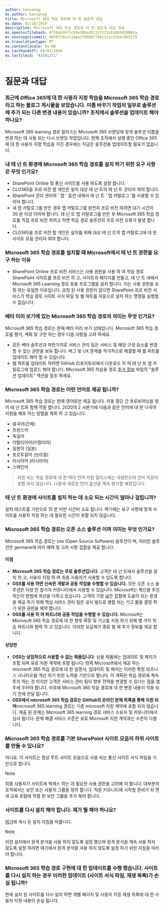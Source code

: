 ```yaml
---
author: karuanag
ms.author: karuanag
title: Microsoft 365 학습 경로에 대 한 질문과 대답
ms.date: 02/10/2019
description: Microsoft 365 학습 경로에 대 한 질문과 대답 정보
ms.openlocfilehash: 6720ab5671cb5e306a30211f272c610b502608ca
ms.sourcegitcommit: 00307c0c2c2aea1f8896778411c2c23aac9b517d
ms.translationtype: MT
ms.contentlocale: ko-KR
ms.lasthandoff: 04/03/2020
ms.locfileid: "43141371"
---
```

# <a name="frequently-asked-questions"></a>질문과 대답

### <a name="i-recently-saw-a-blog-post-that-custom-learning-for-office-365-is-being-renamed-to-microsoft-365-learning-pathways-are-there-other-changes-being-added-to-the-solution-as-part-of-the-renaming-effort-should-i-update-the-solution-in-my-organization"></a>최근에 Office 365에 대 한 사용자 지정 학습을 Microsoft 365 학습 경로 라고 하는 블로그 게시물을 보았습니다. 이름 바꾸기 작업의 일부로 솔루션에 추가 되는 다른 변경 내용이 있습니까? 조직에서 솔루션을 업데이트 해야 하나요?

Microsoft 365 learning 경로 릴리스는 Microsoft 365 브랜딩에 맞게 솔루션 이름을 변경 하는 데 사용 되는 다시 브랜딩 작업입니다. 현재 조직에서 실행 중인 Office 365에 대 한 사용자 지정 학습을 가진 경우에는 지금은 솔루션을 업데이트할 필요가 없습니다.  

### <a name="what-are-the-requirements-for-installing-microsoft-365-learning-pathways-into-my-tenant-environment"></a>내 테 넌 트 환경에 Microsoft 365 학습 경로를 설치 하기 위한 요구 사항은 무엇 인가요?

- SharePoint Online 및 통신 사이트를 사용 하도록 설정 합니다.
- CLO365을 프로 비전 할 개인은 설치 대상 테 넌 트의 테 넌 트 관리자 여야 합니다.
- SharePoint 관리 센터의 ' 앱 ' 옵션 내에서 테 넌 트 ' 앱 카탈로그 '를 사용할 수 있어야 합니다.
- 새 앱 카탈로그를 만든 경우 앱 카탈로그를 완전히 프로 비전 하려면 대기 시간이 30 분 이상 이어야 합니다. 테 넌 트 앱 카탈로그를 만든 후 Microsoft 365 학습 경로를 직접 프로 비전 하려고 하면 학습 경로 솔루션의 프로 비전 오류가 발생 합니다. 
- CLO365을 프로 비전 할 개인은 설치를 위해 대상 테 넌 트의 앱 카탈로그에 대 한 사이트 모음 관리자 여야 합니다.

### <a name="why-is-microsoft-asking-for-tenant-permissions-when-installing-microsoft-365-learning-pathways"></a>Microsoft 365 학습 경로를 설치할 때 Microsoft에서 테 넌 트 권한을 요구 하는 이유 

- SharePoint Online 프로 비전 서비스는 사용 권한을 사용 하 여 학습 경로 SharePoint 사이트를 프로 비전 하 고, 사이트의 페이지를 만들고, 테 넌 트 내에서 Microsoft 365 Learning 경로 응용 프로그램을 설치 합니다. 이는 사용 권한을 요청 하는 유일한 이유입니다. 요청 된 사용 권한이 없으면 SharePoint 프로 비전 서비스가 학습 경로 사이트 서식 파일 및 웹 파트를 자동으로 설치 하는 명령을 실행할 수 없습니다. 

### <a name="what-are-the-implications-of-microsoft-365-learning-pathways-being-in-a-beta-preview"></a>베타 미리 보기에 있는 Microsoft 365 학습 경로의 의미는 무엇 인가요? 

Microsoft 365 학습 경로는 현재 베타 미리 보기 상태입니다. Microsoft 365 학습 경로를 평가, 계획 및 구현 하는 경우 다음 사항을 고려 하세요.

- 모든 베타 솔루션과 마찬가지로 서비스 관리 팀은 서비스 및 해당 구성 요소를 변경할 수 있는 권한을 보유 합니다. 버그 및 UX 문제를 적극적으로 해결할 때 웹 파트를 업데이트 해야 할 수 있습니다.
- 웹 파트를 업데이트 하려면 GitHub 리포지토리에서 다운로드 하 여 테 넌 트 앱 카탈로그에 업로드 해야 합니다. Microsoft 365 학습용 경로 [추가 정보](https://github.com/pnp/custom-learning-office-365/blob/master/README.md) 파일의 "솔루션 업데이트" 섹션을 참조 하세요. 

### <a name="what-languages-is-microsoft-365-learning-pathways-available-in"></a>Microsoft 365 학습 경로는 어떤 언어로 제공 됩니까?

Microsoft 365 학습 경로는 현재 영어로만 제공 됩니다. 자동 종단 간 프로비저닝을 영어 테 넌 트와 함께 작동 합니다. 2020의 2 사분기에 다음과 같은 언어에 대 한 다국어 지원을 배포 하는 방법을 계획 하 고 있습니다. 

- 중국어(간체) 
- 프랑스어  
- 독일어 
- 이탈리아어(이탈리아) 
- 일본어 (일본)  
- 포르투갈어 (브라질) 
- 러시아어 (러시아어)  
- 스페인어 

> 지원 되는 학습 경로에 대 한 여러 언어 지원 릴리스에는 네덜란드어 언어 지원이 포함 되지 않습니다. 나중에 새로운 언어 옵션을 계속 평가할 예정입니다.

### <a name="how-long-will-it-take-to-install-the-site-in-our-tenant-environment"></a>테 넌 트 환경에 사이트를 설치 하는 데 소요 되는 시간이 얼마나 걸립니까?

설치 테스트를 기반으로 15 분 미만 시간이 소요 됩니다. 여기에는 요구 사항에 맞게 사이트를 사용자 지정 하는 데 필요한 시간이 포함 되지 않습니다.

### <a name="is-microsoft-365-learning-pathways-an-open-source-solution-and-what-are-the-implications"></a>Microsoft 365 학습 경로는 오픈 소스 솔루션 이며 의미는 무엇 인가요?

Microsoft 365 학습 경로는 oss (Open Source Software) 솔루션이 며, 이러한 솔루션은 germane에 따라 혜택 및 고려 사항 집합을 제공 합니다.

#### <a name="benefits"></a>이점 
- **Microsoft 365 학습 경로는 무료 솔루션입니다.** 고객은 테 넌 트에서 솔루션을 설치 하 고, 사용자 지정 하 여 최종 사용자가 사용할 수 있도록 합니다.
- **OSS를 사용 하면 신속한 개발과 공동 작업을 수행할 수 있습니다.**  모든 오픈 소스 솔루션은 다양 한 참가자 커뮤니티에서 사용할 수 있습니다.  Microsoft는 혁신을 추진 하는이 방법에 최선을 다하고 있습니다.  고객의 가장 넓은 집합에 도움이 되는 환경을 제공 하기 위해 핵심 서비스 관리 팀은 공식 빌드로 병합 되는 기고 물을 결정 하기 위한 권한을 예약 합니다.  
- **OSS를 사용 하 여 파트너와 공동 작업을 수행할 수 있습니다.** Microsoft는 Microsoft 365 학습 경로에 대 한 향후 확장 및 기고를 지원 하기 위해 몇 가지 학습 파트너와 협력 하 고 있습니다. 이러한 요금제가 종료 될 때 추가 정보를 제공 합니다. 
    
#### <a name="implications"></a>상당한
- **OSS는 상업적으로 사용할 수 없는 제품입니다.** 상용 제품에는 업데이트 및 패치가 포함 되며 유료 지원 계약에 포함 됩니다. 현재 Microsoft에서 제공 하는 microsoft 365 학습 경로에 대 한 설명서, 업데이트 및 패치는 이러한 특정 비즈니스 시나리오를 개선 하기 위한 노력을 기반으로 합니다. 이 계획은 학습 경로에 계속 투자 하는 것 이지만 고객은 서비스 관리 팀이 향후 전략을 변경할 수 있다는 점을 염두에 두어야 합니다. 이후에 Microsoft 365 학습 경로에 대 한 변경 내용이 적용 되기 전에 전달 됩니다. 
- **OSS에서 microsoft 365 학습 경로는 GitHub의 온라인 문제 목록을 통해 지원 되며**microsoft 365 learning 경로는 기존 microsoft 지원 계약에 포함 되지 않습니다. 제출 된 문제는 Microsoft 365 learning 경로 서비스 소유자 및 커뮤니티에서 심사 됩니다. 문제 해결 서비스 수준은 유료 Microsoft 지원 계약과는 수준이 다릅니다.  

### <a name="can-we-make-the-microsoft-365-learning-pathways-a-subsite-of-our-primary-sharepoint-site-collection"></a>Microsoft 365 학습 경로를 기본 SharePoint 사이트 모음의 하위 사이트를 만들 수 있나요?

아니요. 이 사이트는 항상 루트 사이트 모음으로 사용 되는 통신 사이트 서식 파일을 기반으로 합니다.

> [!NOTE]
> 최종 사용자가 사이트에 액세스 하는 데 필요한 사용 권한을 고려해 야 합니다. 대부분의 조직에서는 보안 또는 사용자 그룹을 정의 합니다. 직원 커뮤니티에 시작할 준비가 되 면 새 교육 포털에 적절 한 보안 그룹을 추가 해야 합니다.

### <a name="i-need-to-reinstall-the-site-what-should-i-do"></a>사이트를 다시 설치 해야 합니다. 제가 뭘 해야 하나요?

[여기](custom_provision.md)에 게시 된 설치 지침을 따릅니다.

> [!NOTE]
> 이전 설치에서 원격 분석을 사용 하지 않도록 설정 했으며 원격 분석을 계속 사용 하지 않도록 설정 하려면 여기에서 원격 분석을 사용 하지 않도록 설정 하기 위한 지침을 따라야 합니다.

### <a name="we-made-updates-to-our-implementation-of-microsoft-365-learning-pathways-will-we-lose-these-updates-made-to-site-template-playlists-if-we-reinstall-the-site"></a>Microsoft 365 학습 경로 구현에 대 한 업데이트를 수행 했습니다. 사이트를 다시 설치 하는 경우 이러한 업데이트 (사이트 서식 파일, 재생 목록)가 손실 됩니까?

현재 설치 된 사이트를 다시 설치 하면 개별 페이지 및 사용자 지정 재생 목록에 대 한 사용자 지정 내용이 손실 됩니다.  